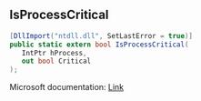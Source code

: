 ## IsProcessCritical

```csharp
[DllImport("ntdll.dll", SetLastError = true)]
public static extern bool IsProcessCritical(
   IntPtr hProcess,
   out bool Critical
);
```

Microsoft documentation: [Link](https://docs.microsoft.com/en-us/windows/win32/api/processthreadsapi/nf-processthreadsapi-isprocesscritical)
